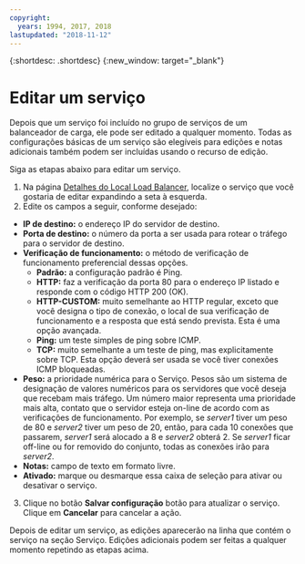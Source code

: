 ```yaml
---
copyright:
  years: 1994, 2017, 2018
lastupdated: "2018-11-12"
---
```


{:shortdesc: .shortdesc}
{:new_window: target="_blank"}

# Editar um serviço 

Depois que um serviço foi incluído no grupo de serviços de um balanceador de carga,
ele pode ser editado a qualquer momento. Todas as configurações básicas de um serviço são
elegíveis para edições e notas adicionais também podem ser incluídas usando o recurso de
edição. 

Siga as etapas abaixo para editar um serviço.

1. Na página [Detalhes do Local Load
Balancer](view-all-load-balancers.html), localize o serviço que você gostaria de editar expandindo a seta à
esquerda.
2. Edite os campos a seguir, conforme desejado:
  - **IP de destino:** o endereço IP do servidor de destino.
  - **Porta de destino:** o número da porta a ser usada para rotear o tráfego para o servidor de destino.
  - **Verificação de funcionamento:** o método de verificação de funcionamento preferencial dessas opções.
      - **Padrão:** a configuração padrão é Ping.
      - **HTTP:** faz a verificação da porta 80 para o endereço IP listado e responde com o código HTTP 200 (OK).
      - **HTTP-CUSTOM:** muito semelhante ao HTTP regular, exceto que você designa o tipo de conexão, o local de sua verificação de funcionamento e a resposta que está sendo prevista. Esta é uma opção avançada.
      - **Ping:** um teste simples de ping sobre ICMP.
      - **TCP:** muito semelhante a um teste de ping, mas explicitamente sobre TCP.  Esta opção deverá ser usada se você tiver conexões ICMP bloqueadas.
  - **Peso:** a prioridade numérica para o Serviço. Pesos são um sistema de designação de valores numéricos para os servidores que você deseja que recebam mais tráfego. Um número maior representa uma prioridade mais alta, contato que o servidor esteja on-line de acordo com as verificações de funcionamento. Por exemplo, se _server1_ tiver um peso de 80 e _server2_ tiver um peso de 20, então, para cada 10 conexões que passarem, _server1_ será alocado a 8 e _server2_ obterá 2. Se _server1_ ficar off-line ou for removido do conjunto, todas as conexões irão para _server2_.
  - **Notas:** campo de texto em formato livre.
  - **Ativado:** marque ou desmarque essa caixa de seleção para ativar ou desativar o serviço.
3. Clique no botão **Salvar configuração** botão para atualizar o serviço. Clique em **Cancelar** para cancelar a ação.

Depois de editar um serviço, as edições aparecerão na linha que contém o serviço na
seção Serviço. Edições adicionais podem ser feitas a qualquer momento repetindo as etapas
acima.
